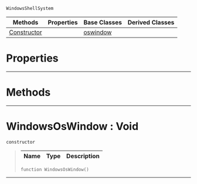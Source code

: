  `WindowsShellSystem`

|Methods|Properties|Base Classes|Derived Classes|
|---|---|---|---|
|[ Constructor](https://github.com/PlasmaEngine/PlasmaDocs/tree/master/docs/C%2B%2B/code_reference/class_reference/windowsoswindow.markdown#windowsoswindow-void)| |[oswindow](https://github.com/PlasmaEngine/PlasmaDocs/tree/master/docs/C%2B%2B/code_reference/class_reference/oswindow.markdown)| |


 #  Properties


---  
 #  Methods


---  
 #  WindowsOsWindow : Void

 `constructor`

> 
> |Name|Type|Description|
> |---|---|---|
> ``` lang=cpp, name=Lightning
> function WindowsOsWindow()
> ``` 


---  
 

 